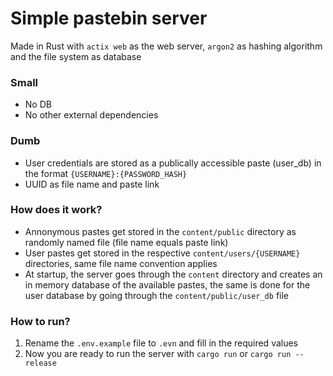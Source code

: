 # Simple pastebin server 
Made in Rust with `actix web` as the web server, `argon2` as hashing algorithm and the file system as database

### Small 
 - No DB
 - No other external dependencies

### Dumb 
 - User credentials are stored as a publically accessible paste (user_db) in the format `{USERNAME}:{PASSWORD_HASH}`
 - UUID as file name and paste link

### How does it work?
 - Annonymous pastes get stored in the `content/public` directory as randomly named file (file name equals paste link)
 - User pastes get stored in the respective `content/users/{USERNAME}` directories, same file name convention applies
 - At startup, the server goes through the `content` directory and creates an in memory database of the available pastes, the same is done for the user database by going through the `content/public/user_db` file

 ### How to run?
 1) Rename the `.env.example` file to `.evn` and fill in the required values
 2) Now you are ready to run the server with `cargo run` or `cargo run --release`